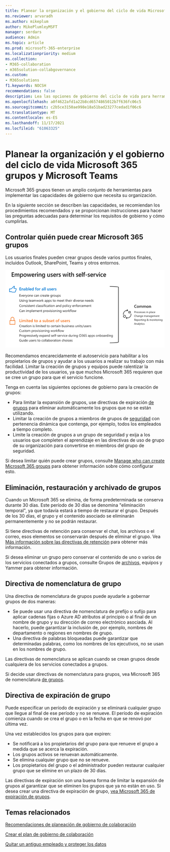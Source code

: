 ```yaml
---
title: Planear la organización y el gobierno del ciclo de vida Microsoft 365 grupos y Microsoft Teams
ms.reviewer: arvaradh
ms.author: mikeplum
author: MikePlumleyMSFT
manager: serdars
audience: Admin
ms.topic: article
ms.prod: microsoft-365-enterprise
ms.localizationpriority: medium
ms.collection:
- M365-collaboration
- m365solution-collabgovernance
ms.custom:
- M365solutions
f1.keywords: NOCSH
recommendations: false
description: Lea las opciones de gobierno del ciclo de vida para herramientas de colaboración en Microsoft 365
ms.openlocfilehash: a0f4622afd1a22b8cd6574865012b7f636fc06c5
ms.sourcegitcommit: c2b5ce3150ae998e18a51bad23277cedad1f06c6
ms.translationtype: MT
ms.contentlocale: es-ES
ms.lasthandoff: 11/17/2021
ms.locfileid: "61063325"
---
```

# <a name="plan-organization-and-lifecycle-governance-for-microsoft-365-groups-and-microsoft-teams"></a>Planear la organización y el gobierno del ciclo de vida Microsoft 365 grupos y Microsoft Teams

Microsoft 365 grupos tienen un amplio conjunto de herramientas para implementar las capacidades de gobierno que necesita su organización. 

En la siguiente sección se describen las capacidades, se recomiendan los procedimientos recomendados y se proporcionan instrucciones para hacer las preguntas adecuadas para determinar los requisitos de gobierno y cómo cumplirlas.

## <a name="control-who-can-create-microsoft-365-groups"></a>Controlar quién puede crear Microsoft 365 grupos

Los usuarios finales pueden crear grupos desde varios puntos finales, incluidos Outlook, SharePoint, Teams y otros entornos.

![image desc.](../media/04.png)

Recomendamos encarecidamente el autoservicio para habilitar a los propietarios de grupos y ayudar a los usuarios a realizar su trabajo con más facilidad. Limitar la creación de grupos y equipos puede ralentizar la productividad de los usuarios, ya que muchos Microsoft 365 requieren que se cree un grupo para que el servicio funcione.

Tenga en cuenta las siguientes opciones de gobierno para la creación de grupos:

- Para limitar la expansión de grupos, use directivas de expiración [de grupos](microsoft-365-groups-expiration-policy.md) para eliminar automáticamente los grupos que no se están utilizando.
- Limitar la creación de grupos a miembros de grupos de [seguridad](/azure/active-directory/users-groups-roles/groups-create-rule) con pertenencia dinámica que contenga, por ejemplo, todos los empleados a tiempo completo.
- Limite la creación de grupos a un grupo de seguridad y exija a los usuarios que completen el aprendizaje en las directivas de uso de grupo de su organización para convertirse en miembros del grupo de seguridad.

Si desea limitar quién puede crear grupos, consulte [Manage who can create Microsoft 365 groups](manage-creation-of-groups.md) para obtener información sobre cómo configurar esto.

## <a name="group-delete-restore-and-archiving"></a>Eliminación, restauración y archivado de grupos

Cuando un Microsoft 365 se elimina, de forma predeterminada se conserva durante 30 días. Este período de 30 días se denomina "eliminación temporal", ya que todavía estará a tiempo de restaurar el grupo. Después de los 30 días, el grupo y el contenido asociado se eliminarán permanentemente y no se podrán restaurar.

Si tiene directivas de retención para conservar el chat, los archivos o el correo, esos elementos se conservarán después de eliminar el grupo. Vea [Más información sobre las directivas de retención](../compliance/retention.md) para obtener más información.

Si desea eliminar un grupo pero conservar el contenido de uno o varios de los servicios conectados a grupos, consulte Grupos de [archivos,](end-life-cycle-groups-teams-sites-yammer.md) equipos y Yammer para obtener información.

## <a name="group-naming-policy"></a>Directiva de nomenclatura de grupo

Una directiva de nomenclatura de grupos puede ayudarle a gobernar grupos de dos maneras:

- Se puede usar una directiva de nomenclatura de prefijo o sufijo para aplicar cadenas fijas o Azure AD atributos al principio o al final de un nombre de grupo y su dirección de correo electrónico asociada. Al hacerlo, puede garantizar la inclusión de, por ejemplo, nombres de departamento o regiones en nombres de grupo.
- Una directiva de palabras bloqueadas puede garantizar que determinadas palabras, como los nombres de los ejecutivos, no se usan en los nombres de grupo.

Las directivas de nomenclatura se aplican cuando se crean grupos desde cualquiera de los servicios conectados a grupos.

Si decide usar directivas de nomenclatura para grupos, vea Microsoft 365 de nomenclatura [de grupos](groups-naming-policy.md).

## <a name="group-expiration-policy"></a>Directiva de expiración de grupo

Puede especificar un período de expiración y se eliminará cualquier grupo que llegue al final de ese período y no se renueve. El período de expiración comienza cuando se crea el grupo o en la fecha en que se renovó por última vez.

Una vez establecidos los grupos para que expiren:
- Se notificará a los propietarios del grupo para que renueve el grupo a medida que se acerca la expiración.
- Los grupos activos se renuevan automáticamente.
- Se elimina cualquier grupo que no se renueve.
- Los propietarios del grupo o el administrador pueden restaurar cualquier grupo que se elimine en un plazo de 30 días.

Las directivas de expiración son una buena forma de limitar la expansión de grupos al garantizar que se eliminen los grupos que ya no están en uso. Si desea crear una directiva de expiración de grupo, [vea Microsoft 365 de expiración de grupos](microsoft-365-groups-expiration-policy.md).

## <a name="related-topics"></a>Temas relacionados

[Recomendaciones de planeación de gobierno de colaboración](collaboration-governance-overview.md#collaboration-governance-planning-recommendations)

[Crear el plan de gobierno de colaboración](collaboration-governance-first.md)

[Quitar un antiguo empleado y proteger los datos](/microsoft-365/admin/add-users/remove-former-employee)
